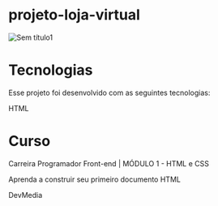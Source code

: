 # projeto-loja-virtual

![Sem título1](https://user-images.githubusercontent.com/113314660/208327003-57f891c8-20d1-45fe-a3d3-d6ff90d36f98.png)


# Tecnologias
Esse projeto foi desenvolvido com as seguintes tecnologias:

HTML

# Curso

Carreira Programador Front-end | MÓDULO 1 - HTML e CSS

Aprenda a construir seu primeiro documento HTML 

DevMedia
